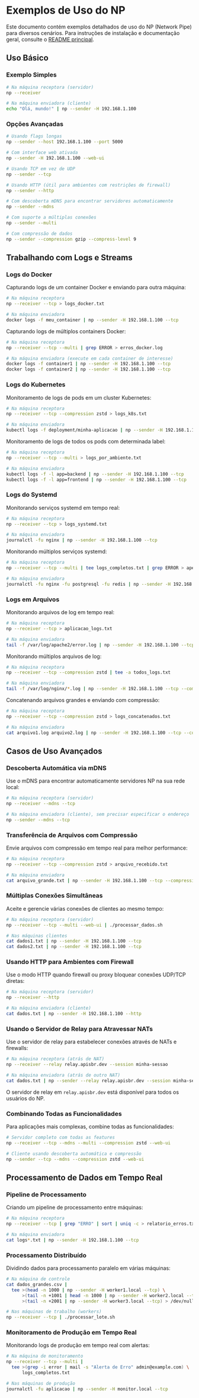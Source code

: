 # Exemplos de Uso do NP

Este documento contém exemplos detalhados de uso do NP (Network Pipe) para diversos cenários. Para instruções de instalação e documentação geral, consulte o [README principal](README.md).

## Uso Básico

### Exemplo Simples

```bash
# Na máquina receptora (servidor)
np --receiver

# Na máquina enviadora (cliente)
echo "Olá, mundo!" | np --sender -H 192.168.1.100
```

### Opções Avançadas

```bash
# Usando flags longas
np --sender --host 192.168.1.100 --port 5000

# Com interface web ativada
np --sender -H 192.168.1.100 --web-ui

# Usando TCP em vez de UDP
np --sender --tcp

# Usando HTTP (útil para ambientes com restrições de firewall)
np --sender --http

# Com descoberta mDNS para encontrar servidores automaticamente
np --sender --mdns

# Com suporte a múltiplas conexões
np --sender --multi

# Com compressão de dados
np --sender --compression gzip --compress-level 9
```

## Trabalhando com Logs e Streams

### Logs do Docker

Capturando logs de um container Docker e enviando para outra máquina:

```bash
# Na máquina receptora
np --receiver --tcp > logs_docker.txt

# Na máquina enviadora
docker logs -f meu_container | np --sender -H 192.168.1.100 --tcp
```

Capturando logs de múltiplos containers Docker:

```bash
# Na máquina receptora
np --receiver --tcp --multi | grep ERROR > erros_docker.log

# Na máquina enviadora (execute em cada container de interesse)
docker logs -f container1 | np --sender -H 192.168.1.100 --tcp
docker logs -f container2 | np --sender -H 192.168.1.100 --tcp
```

### Logs do Kubernetes

Monitoramento de logs de pods em um cluster Kubernetes:

```bash
# Na máquina receptora
np --receiver --tcp --compression zstd > logs_k8s.txt

# Na máquina enviadora
kubectl logs -f deployment/minha-aplicacao | np --sender -H 192.168.1.100 --tcp --compression zstd
```

Monitoramento de logs de todos os pods com determinada label:

```bash
# Na máquina receptora
np --receiver --tcp --multi > logs_por_ambiente.txt

# Na máquina enviadora
kubectl logs -f -l app=backend | np --sender -H 192.168.1.100 --tcp
kubectl logs -f -l app=frontend | np --sender -H 192.168.1.100 --tcp
```

### Logs do Systemd

Monitorando serviços systemd em tempo real:

```bash
# Na máquina receptora
np --receiver --tcp > logs_systemd.txt

# Na máquina enviadora
journalctl -fu nginx | np --sender -H 192.168.1.100 --tcp
```

Monitorando múltiplos serviços systemd:

```bash
# Na máquina receptora
np --receiver --tcp --multi | tee logs_completos.txt | grep ERROR > apenas_erros.txt

# Na máquina enviadora
journalctl -fu nginx -fu postgresql -fu redis | np --sender -H 192.168.1.100 --tcp
```

### Logs em Arquivos

Monitorando arquivos de log em tempo real:

```bash
# Na máquina receptora
np --receiver --tcp > aplicacao_logs.txt

# Na máquina enviadora
tail -f /var/log/apache2/error.log | np --sender -H 192.168.1.100 --tcp
```

Monitorando múltiplos arquivos de log:

```bash
# Na máquina receptora
np --receiver --tcp --compression zstd | tee -a todos_logs.txt

# Na máquina enviadora
tail -f /var/log/nginx/*.log | np --sender -H 192.168.1.100 --tcp --compression zstd
```

Concatenando arquivos grandes e enviando com compressão:

```bash
# Na máquina receptora
np --receiver --tcp --compression zstd > logs_concatenados.txt

# Na máquina enviadora
cat arquivo1.log arquivo2.log | np --sender -H 192.168.1.100 --tcp --compression zstd
```

## Casos de Uso Avançados

### Descoberta Automática via mDNS

Use o mDNS para encontrar automaticamente servidores NP na sua rede local:

```bash
# Na máquina receptora (servidor)
np --receiver --mdns --tcp

# Na máquina enviadora (cliente), sem precisar especificar o endereço
np --sender --mdns --tcp
```

### Transferência de Arquivos com Compressão

Envie arquivos com compressão em tempo real para melhor performance:

```bash
# Na máquina receptora
np --receiver --tcp --compression zstd > arquivo_recebido.txt

# Na máquina enviadora
cat arquivo_grande.txt | np --sender -H 192.168.1.100 --tcp --compression zstd
```

### Múltiplas Conexões Simultâneas

Aceite e gerencie várias conexões de clientes ao mesmo tempo:

```bash
# Na máquina receptora (servidor)
np --receiver --tcp --multi --web-ui | ./processar_dados.sh

# Nas máquinas clientes
cat dados1.txt | np --sender -H 192.168.1.100 --tcp
cat dados2.txt | np --sender -H 192.168.1.100 --tcp
```

### Usando HTTP para Ambientes com Firewall

Use o modo HTTP quando firewall ou proxy bloquear conexões UDP/TCP diretas:

```bash
# Na máquina receptora (servidor)
np --receiver --http

# Na máquina enviadora (cliente)
cat dados.txt | np --sender -H 192.168.1.100 --http
```

### Usando o Servidor de Relay para Atravessar NATs

Use o servidor de relay para estabelecer conexões através de NATs e firewalls:

```bash
# Na máquina receptora (atrás de NAT)
np --receiver --relay relay.apisbr.dev --session minha-sessao

# Na máquina enviadora (atrás de outro NAT)
cat dados.txt | np --sender --relay relay.apisbr.dev --session minha-sessao
```

O servidor de relay em `relay.apisbr.dev` está disponível para todos os usuários do NP.

### Combinando Todas as Funcionalidades

Para aplicações mais complexas, combine todas as funcionalidades:

```bash
# Servidor completo com todas as features
np --receiver --tcp --mdns --multi --compression zstd --web-ui

# Cliente usando descoberta automática e compressão
np --sender --tcp --mdns --compression zstd --web-ui
```

## Processamento de Dados em Tempo Real

### Pipeline de Processamento

Criando um pipeline de processamento entre máquinas:

```bash
# Na máquina receptora
np --receiver --tcp | grep "ERRO" | sort | uniq -c > relatorio_erros.txt

# Na máquina enviadora
cat logs*.txt | np --sender -H 192.168.1.100 --tcp
```

### Processamento Distribuído

Dividindo dados para processamento paralelo em várias máquinas:

```bash
# Na máquina de controle
cat dados_grandes.csv | 
  tee >(head -n 1000 | np --sender -H worker1.local --tcp) \
      >(tail -n +1001 | head -n 1000 | np --sender -H worker2.local --tcp) \
      >(tail -n +2001 | np --sender -H worker3.local --tcp) > /dev/null

# Nas máquinas de trabalho (workers)
np --receiver --tcp | ./processar_lote.sh
```

### Monitoramento de Produção em Tempo Real

Monitorando logs de produção em tempo real com alertas:

```bash
# Na máquina de monitoramento
np --receiver --tcp --multi | 
  tee >(grep -i error | mail -s "Alerta de Erro" admin@example.com) \
      logs_completos.txt

# Nas máquinas de produção
journalctl -fu aplicacao | np --sender -H monitor.local --tcp
``` 